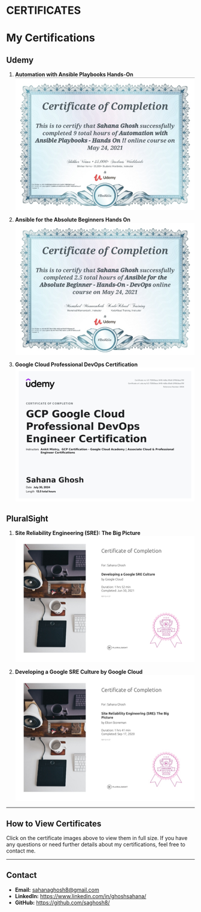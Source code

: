 # CERTIFICATES
# My Certifications

## Udemy

1. **Automation with Ansible Playbooks Hands-On**
   ![Certificate](https://github.com/saghosh8/CERTIFICATES/blob/main/Automation%20with%20Ansible%20Playbooks.jpg)

2. **Ansible for the Absolute Beginners Hands On**
   ![Certificate](https://github.com/saghosh8/CERTIFICATES/blob/main/Ansible%20for%20the%20Absolute%20Beginners%20Hands%20On.jpg)

3. **Google Cloud Professional DevOps Certification**
   ![Certificate](https://github.com/saghosh8/CERTIFICATES/blob/main/Google%20Cloud%20Professional%20Cloud%20DevOps%20Engineer%20Certification.jpg)

## PluralSight

1. **Site Reliability Engineering (SRE): The Big Picture**
   ![Certificate](https://github.com/saghosh8/CERTIFICATES/blob/main/Google%20SRE%20Culture%20%20By%20Google%20Cloud%20Certificate.jpg)

2. **Developing a Google SRE Culture by Google Cloud**
   ![Certificate](https://github.com/saghosh8/CERTIFICATES/blob/main/SRE%20THE%20BIG%20PICTURE.jpg)

---

## How to View Certificates

Click on the certificate images above to view them in full size. If you have any questions or need further details about my certifications, feel free to contact me.

---

## Contact

- **Email:** sahanaghosh8@gmail.com
- **LinkedIn:** https://www.linkedin.com/in/ghoshsahana/
- **GitHub:** https://github.com/saghosh8/

